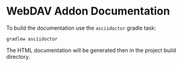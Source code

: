 # WebDAV Addon Documentation

To build the documentation use the `asciidoctor` gradle task:

```
gradlew asciidoctor
```

The HTML documentation will be generated then in the project build directory.

